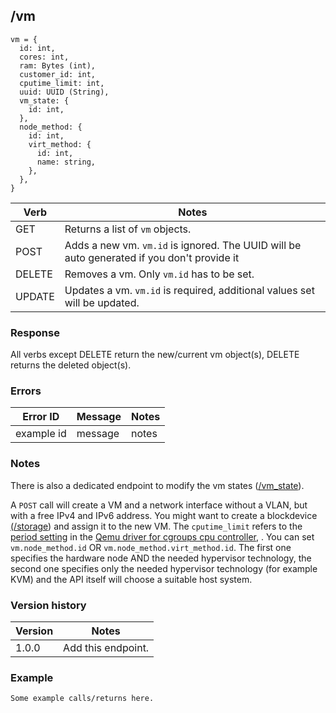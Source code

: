 ## /vm

```
vm = {
  id: int,
  cores: int,
  ram: Bytes (int),
  customer_id: int,
  cputime_limit: int,
  uuid: UUID (String),
  vm_state: {
    id: int,
  },
  node_method: {
    id: int,
    virt_method: {
      id: int,
      name: string,
    },
  },
}
```

| Verb | Notes |
|------|-------|
| GET  | Returns a list of `vm` objects. |
| POST | Adds a new vm. `vm.id` is ignored. The UUID will be auto generated if you don't provide it |
| DELETE | Removes a vm. Only `vm.id` has to be set. |
| UPDATE | Updates a vm. `vm.id` is required, additional values set will be updated. |

### Response

All verbs except DELETE return the new/current vm object(s), DELETE returns the deleted object(s).

### Errors

| Error ID | Message | Notes |
|----------|---------|-------|
| example id | message  | notes |

### Notes

There is also a dedicated endpoint to modify the vm states ([/vm_state](vm_state.md)).

A `POST` call will create a VM and a network interface without a VLAN, but with a free IPv4 and IPv6 address. You might want to create a blockdevice [(/storage](storage.md)) and assign it to the new VM. The `cputime_limit` refers to the [period setting](https://libvirt.org/formatdomain.html#elementsCPUTuning) in the [Qemu driver for cgroups cpu controller](https://libvirt.org/cgroups.html), . You can set `vm.node_method.id` OR `vm.node_method.virt_method.id`. The first one specifies the hardware node AND the needed hypervisor technology, the second one specifies only the needed hypervisor technology (for example KVM) and the API itself will choose a suitable host system.

### Version history

| Version | Notes |
|---------|-------|
| 1.0.0 | Add this endpoint. |

### Example

```
Some example calls/returns here.
```
